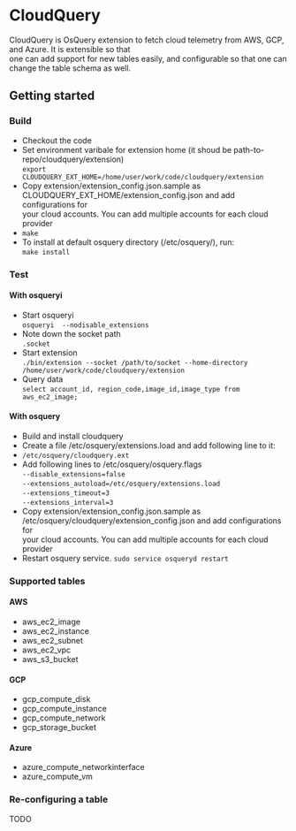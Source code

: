 # CloudQuery

CloudQuery is OsQuery extension to fetch cloud telemetry from AWS, GCP, and Azure. It is extensible so that  
one can add support for new tables easily, and configurable so that one can change the table schema as well.  

## Getting started

### Build
- Checkout the code  
- Set environment varibale for extension home (it shoud be path-to-repo/cloudquery/extension)  
`export CLOUDQUERY_EXT_HOME=/home/user/work/code/cloudquery/extension`  
- Copy extension/extension_config.json.sample as CLOUDQUERY_EXT_HOME/extension_config.json and add configurations for  
your cloud accounts. You can add multiple accounts for each cloud provider  
- `make`  
- To install at default osquery directory (/etc/osquery/), run:  
`make install`  

### Test
#### With osqueryi
- Start osqueryi  
`osqueryi  --nodisable_extensions`
- Note down the socket path  
`.socket`
- Start extension  
`./bin/extension --socket /path/to/socket --home-directory /home/user/work/code/cloudquery/extension`
- Query data  
`select account_id, region_code,image_id,image_type from aws_ec2_image;`

#### With osquery
- Build and install cloudquery  
- Create a file /etc/osquery/extensions.load and add following line to it:  
- `/etc/osquery/cloudquery.ext`  
- Add following lines to /etc/osquery/osquery.flags  
`--disable_extensions=false`  
`--extensions_autoload=/etc/osquery/extensions.load`  
`--extensions_timeout=3`  
`--extensions_interval=3`  
- Copy extension/extension_config.json.sample as /etc/osquery/cloudquery/extension_config.json and add configurations for  
your cloud accounts. You can add multiple accounts for each cloud provider  
- Restart osquery service. `sudo service osqueryd restart`  

### Supported tables
#### AWS
- aws_ec2_image
- aws_ec2_instance
- aws_ec2_subnet
- aws_ec2_vpc
- aws_s3_bucket

#### GCP
- gcp_compute_disk
- gcp_compute_instance
- gcp_compute_network
- gcp_storage_bucket

#### Azure
- azure_compute_networkinterface
- azure_compute_vm

### Re-configuring a table
TODO
